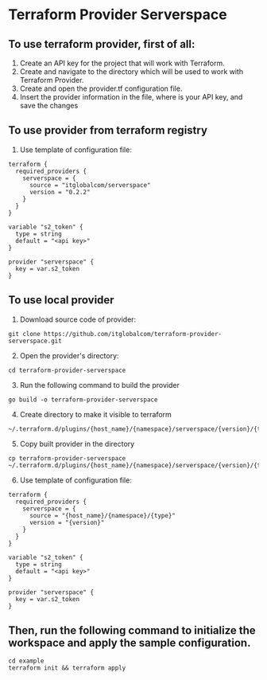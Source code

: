 # Terraform Provider Serverspace

## To use terraform provider, first of all:
1. Create an API key for the project that will work with Terraform.
2. Create and navigate to the directory which will be used to work with Terraform Provider.
3. Create and open the provider.tf configuration file.
4. Insert the provider information in the file, where <api key> is your API key, and save the changes

## To use provider from terraform registry
1. Use template of configuration file:
```
terraform {
  required_providers {
    serverspace = {
      source = "itglobalcom/serverspace"
      version = "0.2.2"
    }
  }
}

variable "s2_token" {
  type = string
  default = "<api key>"
}

provider "serverspace" {
  key = var.s2_token
}
```

## To use local provider
1. Download source code of provider:
```
git clone https://github.com/itglobalcom/terraform-provider-serverspace.git
```

2. Open the provider's directory:
```
cd terraform-provider-serverspace
```

3. Run the following command to build the provider
```
go build -o terraform-provider-serverspace
```

4. Create directory to make it visible to terraform 
```
~/.terraform.d/plugins/{host_name}/{namespace}/serverspace/{version}/{target}
```

5. Copy built provider in the directory
```
cp terraform-provider-serverspace ~/.terraform.d/plugins/{host_name}/{namespace}/serverspace/{version}/{target}
```

6. Use template of configuration file:
```
terraform {
  required_providers {
    serverspace = {
      source = "{host_name}/{namespace}/{type}"
      version = "{version}"
    }
  }
}

variable "s2_token" {
  type = string
  default = "<api key>"
}

provider "serverspace" {
  key = var.s2_token
}
```


## Then, run the following command to initialize the workspace and apply the sample configuration.

```shell
cd example
terraform init && terraform apply
```

